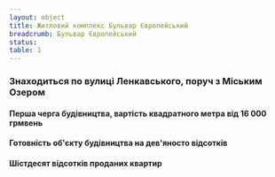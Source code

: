 ```yaml
---
layout: object
title: Житловий комплекс Бульвар Європейський
breadcrumb: Бульвар Європейський
status:
table: 1
---
```


### Знаходиться по вулиці Ленкавського, поруч з Міським Озером

#### Перша черга будівництва, вартість квадратного метра від 16 000 грмвень

#### Готовність об'єкту будівництва на дев'яносто відсотків

#### Шістдесят відсотків проданих квартир

